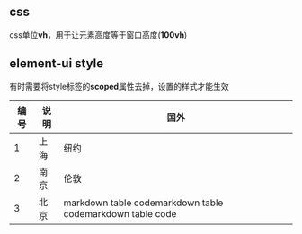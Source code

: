 ## css
css单位**vh**，用于让元素高度等于窗口高度(**100vh**)

## element-ui style
有时需要将style标签的**scoped**属性去掉，设置的样式才能生效

| 编号 | 说明 | 国外   |
| ---- | ---- | ---- |
| 1    | 上海 | 纽约   |
| 2    | 南京 | 伦敦   |
| 3    | 北京 | markdown table codemarkdown table codemarkdown table code |

